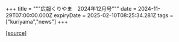 +++
title = """広報くりやま　2024年12月号"""
date = 2024-11-29T07:00:00.000Z
expiryDate = 2025-02-10T08:25:34.281Z
tags = ["kuriyama","news"]
+++


[[source]](https://www.town.kuriyama.hokkaido.jp/site/koho/29562.html)
